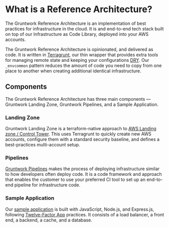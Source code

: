 # What is a Reference Architecture?

The Gruntwork Reference Architecture is an implementation of best practices for infrastructure in the cloud. It is and end-to-end tech stack built on top of our Infrastructure as Code Library, deployed into your AWS accounts.

The Gruntwork Reference Architecture is opinionated, and delivered as code. It is written in [Terragrunt](https://terragrunt.gruntwork.io/), our thin wrapper that provides extra tools for managing remote state and keeping your configurations [DRY](https://en.wikipedia.org/wiki/Don%27t_repeat_yourself). Our `_envcommon` pattern reduces the amount of code you need to copy from one place to another when creating additional identical infrastructure.

## Components

The Gruntwork Reference Architecture has three main components — Gruntwork Landing Zone, Gruntwork Pipelines, and a Sample Application.

### Landing Zone

Gruntwork Landing Zone is a terraform-native approach to [AWS Landing zone / Control Tower](https://docs.aws.amazon.com/controltower/latest/userguide/what-is-control-tower.html). This uses Terragrunt to quickly create new AWS accounts, configure them with a standard security baseline, and defines a best-practices multi-account setup.


### Pipelines

[Gruntwork Pipelines](/pipelines/what-is-it/) makes the process of deploying infrastructure similar to how developers often deploy code. It is a code framework and approach that enables the customer to use your preferred CI tool to set up an end-to-end pipeline for infrastructure code.


### Sample Application

Our [sample application](https://github.com/gruntwork-io/aws-sample-app) is built with JavaScript, Node.js, and Express.js, following [Twelve-Factor App](https://12factor.net/) practices. It consists of a load balancer, a front end, a backend, a cache, and a database.
